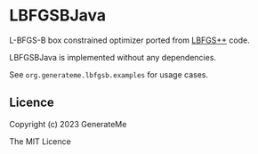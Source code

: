 # LBFGSBJava

L-BFGS-B box constrained optimizer ported from [LBFGS++](https://lbfgspp.statr.me/) code.

LBFGSBJava is implemented without any dependencies.

See `org.generateme.lbfgsb.examples` for usage cases.

## Licence

Copyright (c) 2023 GenerateMe

The MIT Licence
